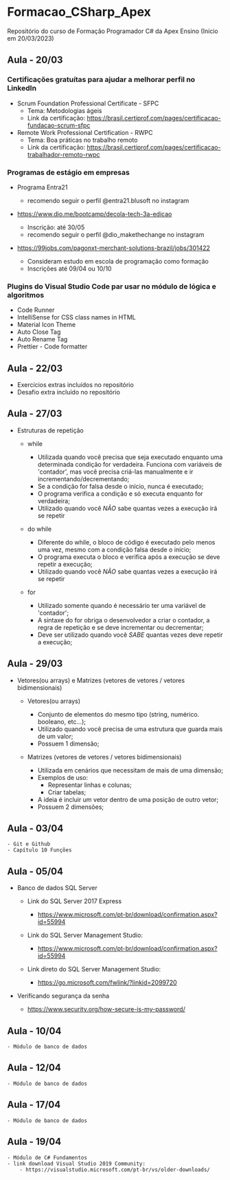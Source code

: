 # Formacao_CSharp_Apex
Repositório do curso de Formação Programador C# da Apex Ensino (Início em 20/03/2023)



## Aula - 20/03

### Certificações gratuítas para ajudar a melhorar perfil no LinkedIn

- Scrum Foundation Professional Certificate - SFPC
	- Tema: Metodologias ágeis
	- Link da certificação: https://brasil.certiprof.com/pages/certificacao-fundacao-scrum-sfpc
- Remote Work Professional Certification - RWPC
	- Tema: Boa práticas no trabalho remoto
	- Link da certificação: https://brasil.certiprof.com/pages/certificacao-trabalhador-remoto-rwpc

### Programas de estágio em empresas

- Programa Entra21
	- recomendo seguir o perfil @entra21.blusoft no instagram

- https://www.dio.me/bootcamp/decola-tech-3a-edicao
	- Inscrição: até 30/05
	- recomendo seguir o perfil @dio_makethechange no instagram

- https://99jobs.com/pagonxt-merchant-solutions-brazil/jobs/301422
	- Consideram estudo em escola de programação como formação
	- Inscrições até 09/04 ou 10/10

### Plugins do Visual Studio Code par usar no módulo de lógica e algoritmos
- Code Runner
- IntelliSense for CSS class names in HTML
- Material Icon Theme
- Auto Close Tag
- Auto Rename Tag
- Prettier - Code formatter


## Aula - 22/03
- Exercícios extras incluídos no repositório
- Desafio extra incluído no repositório


## Aula - 27/03

- Estruturas de repetição
	- while
		- Utilizada quando você precisa que seja executado enquanto uma determinada condição for verdadeira. Funciona com variáveis de 'contador', mas você precisa criá-las manualmente e ir incrementando/decrementando;
		- Se a condição for falsa desde o início, nunca é executado;
		- O programa verifica a condição e só executa enquanto for verdadeira;
		- Utilizado quando você *NÃO* sabe quantas vezes a execução irá se repetir

	- do while
		- Diferente do while, o bloco de código é executado pelo menos uma vez, mesmo com a condição falsa desde o início;
		- O programa executa o bloco e verifica após a execução se deve repetir a execução;
		- Utilizado quando você *NÃO* sabe quantas vezes a execução irá se repetir
	
	- for
		- Utilizado somente quando é necessário ter uma variável de 'contador';
		- A sintaxe do for obriga o desenvolvedor a criar o contador, a regra de repetição e se deve incrementar ou decrementar;
		- Deve ser utilizado quando você *SABE* quantas vezes deve repetir a execução;


## Aula - 29/03

- Vetores(ou arrays) e Matrizes (vetores de vetores / vetores bidimensionais)
	- Vetores(ou arrays)
		- Conjunto de elementos do mesmo tipo (string, numérico. booleano, etc...);
		- Utilizado quando você precisa de uma estrutura que guarda mais de um valor;
		- Possuem 1 dimensão;

	- Matrizes (vetores de vetores / vetores bidimensionais)
		- Utilizada em cenários que necessitam de mais de uma dimensão;
		- Exemplos de uso: 
			-	Representar linhas e colunas;
			-	Criar tabelas;
		- A ideia é incluir um vetor dentro de uma posição de outro vetor;
		- Possuem 2 dimensões;


## Aula - 03/04
	- Git e Github
	- Capítulo 10 Funções

## Aula - 05/04

- Banco de dados SQL Server

	- Link do SQL Server 2017 Express
		- https://www.microsoft.com/pt-br/download/confirmation.aspx?id=55994

	- Link do SQL Server Management Studio:
		- https://www.microsoft.com/pt-br/download/confirmation.aspx?id=55994

	- Link direto do SQL Server Management Studio: 
		- https://go.microsoft.com/fwlink/?linkid=2099720

- Verificando segurança da senha
	- https://www.security.org/how-secure-is-my-password/


## Aula - 10/04
	- Módulo de banco de dados
## Aula - 12/04
	- Módulo de banco de dados
## Aula - 17/04
	- Módulo de banco de dados

## Aula - 19/04
	- Módulo de C# Fundamentos
	- link download Visual Studio 2019 Community:
		- https://visualstudio.microsoft.com/pt-br/vs/older-downloads/